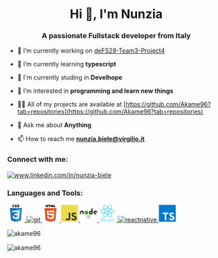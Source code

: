 <h1 align="center">Hi 👋, I'm Nunzia</h1>
<h3 align="center">A passionate Fullstack developer from Italy</h3>

- 🔭 I’m currently working on [deFS28-Team3-Project4](https://github.com/develhope/FS28-Team2-Project4)

- 🌱 I’m currently learning **typescript**

- 🏫 I'm currently studing in **Develhope**

- 👀 I’m interested in **programming and learn new things**

- 👨‍💻 All of my projects are available at [https://github.com/Akame96?tab=repositories](https://github.com/Akame96?tab=repositories)

- 💬 Ask me about **Anything**

- 📫 How to reach me **nunzia.biele@virgilio.it**

<h3 align="left">Connect with me:</h3>
<p align="left">
<a href="https://linkedin.com/in/www.linkedin.com/in/nunzia-biele" target="blank"><img align="center" src="https://raw.githubusercontent.com/rahuldkjain/github-profile-readme-generator/master/src/images/icons/Social/linked-in-alt.svg" alt="www.linkedin.com/in/nunzia-biele" height="30" width="40" /></a>
</p>

<h3 align="left">Languages and Tools:</h3>
<p align="left"> <a href="https://www.w3schools.com/css/" target="_blank" rel="noreferrer"> <img src="https://raw.githubusercontent.com/devicons/devicon/master/icons/css3/css3-original-wordmark.svg" alt="css3" width="40" height="40"/> </a> <a href="https://git-scm.com/" target="_blank" rel="noreferrer"> <img src="https://www.vectorlogo.zone/logos/git-scm/git-scm-icon.svg" alt="git" width="40" height="40"/> </a> <a href="https://www.w3.org/html/" target="_blank" rel="noreferrer"> <img src="https://raw.githubusercontent.com/devicons/devicon/master/icons/html5/html5-original-wordmark.svg" alt="html5" width="40" height="40"/> </a> <a href="https://developer.mozilla.org/en-US/docs/Web/JavaScript" target="_blank" rel="noreferrer"> <img src="https://raw.githubusercontent.com/devicons/devicon/master/icons/javascript/javascript-original.svg" alt="javascript" width="40" height="40"/> </a> <a href="https://nodejs.org" target="_blank" rel="noreferrer"> <img src="https://raw.githubusercontent.com/devicons/devicon/master/icons/nodejs/nodejs-original-wordmark.svg" alt="nodejs" width="40" height="40"/> </a> <a href="https://reactjs.org/" target="_blank" rel="noreferrer"> <img src="https://raw.githubusercontent.com/devicons/devicon/master/icons/react/react-original-wordmark.svg" alt="react" width="40" height="40"/> </a> <a href="https://reactnative.dev/" target="_blank" rel="noreferrer"> <img src="https://reactnative.dev/img/header_logo.svg" alt="reactnative" width="40" height="40"/> </a> <a href="https://www.typescriptlang.org/" target="_blank" rel="noreferrer"> <img src="https://raw.githubusercontent.com/devicons/devicon/master/icons/typescript/typescript-original.svg" alt="typescript" width="40" height="40"/> </a> </p>

<p><img align="center" src="https://github-readme-stats.vercel.app/api/top-langs?username=akame96&show_icons=true&locale=en&layout=compact" alt="akame96" /></p>

<p><img align="center" src="https://github-readme-streak-stats.herokuapp.com/?user=akame96&" alt="akame96" /></p>


<!---
Akame96/Akame96 is a ✨ special ✨ repository because its `README.md` (this file) appears on your GitHub profile.
You can click the Preview link to take a look at your changes.
--->
